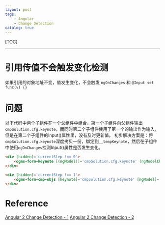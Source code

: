 ```yaml
---
layout: post
tags: 
    - Angular
    - Change Detection
catalog: true
---
```


[TOC]

---

# 引用传值不会触发变化检测

如果引用的对象地址不变，值发生变化，不会触发 `ngOnChanges` 和 `@Input set func(v) {}`

# 问题

以下代码中两个子组件在一个父组件中组合，第一个子组件向父组件输出`cmpSolution.cfg.keynote`，而同时第二个子组件使用了第一个的输出作为输入，但是在第二个子组件的Input()属性里，没有及时更新值。
初步解决方案是：将`cmpSolution.cfg.keynote`深度拷贝一份，绑定到`__tempKeynote`，然后在子组件中使用`ngOnChanges`检测Input()属性是否发生变化。

```html
<div [hidden]='currentStep !== 0'>
    <ogms-form-keynote [(ngModel)]='cmpSolution.cfg.keynote' (ngModelChange)='onKeynoteChange($event)'></ogms-form-keynote>
</div>

<div [hidden]='currentStep !== 1'>
    <ogms-form-cmp-objs [keynote]='cmpSolution.cfg.keynote' [ngModel]='cmpSolution.cfg.cmpObjs' (ngModelChange)='onCmpObjsChange($event)'></ogms-form-cmp-objs>
</div>
```

# Reference

[Angular 2 Change Detection - 1](https://segmentfault.com/a/1190000008747225)
[Angular 2 Change Detection - 2](https://segmentfault.com/a/1190000008754052)
